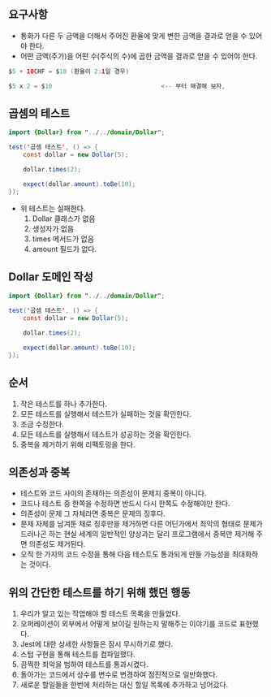## 요구사항

- 통화가 다른 두 금액을 더해서 주어진 환율에 맞게 변한 금액을 결과로 얻을 수 있어야 한다.
- 어떤 금액(주가)을 어떤 수(주식의 수)에 곱한 금액을 결과로 얻을 수 있어야 한다.

```java
$5 + 10CHF = $10 (환율이 2:1일 경우)

$5 x 2 = $10                              <-- 부터 해결해 보자,
```

## 곱셈의 테스트

```java
import {Dollar} from "../../domain/Dollar";

test('곱셈 테스트', () => {
    const dollar = new Dollar(5);

    dollar.times(2);

    expect(dollar.amount).toBe(10);
});
```

- 위 테스트는 실패한다.
    1. Dollar 클래스가 없음
    2. 생성자가 없음
    3. times 메서드가 없음
    4. amount 필드가 없다.

## Dollar 도메인 작성

```java
import {Dollar} from "../../domain/Dollar";

test('곱셈 테스트', () => {
    const dollar = new Dollar(5);

    dollar.times(2);

    expect(dollar.amount).toBe(10);
});
```

## 순서

1. 작은 테스트를 하나 추가한다.
2. 모든 테스트를 실행해서 테스트가 실패하는 것을 확인한다.
3. 조금 수정한다.
4. 모든 테스트를 실행해서 테스트가 성공하는 것을 확인한다.
5. 중복을 제거하기 위해 리팩토링을 한다.

## 의존성과 중복

- 테스트와 코드 사이의 존재하는 의존성이 문제지 중복이 아니다.
- 코드나 테스트 중 한쪽을 수정하면 반드시 다시 한쪽도 수정해야만 한다.
- 의존성이 문제 그 자체라면 중복은 문제의 징후다.
- 문제 자체를 남겨둔 채로 징후만을 제거하면 다른 어딘가에서 최악의 형태로 문제가 드러나곤 하는 현실 세계의 일반적인 양상과는 달리 프로그램에서 중복만 제거해 주면 의존성도 제거된다.
- 오직 한 가지의 코드 수정을 통해 다음 테스트도 통과되게 만들 가능성을 최대화하는 것이다.

## 위의 간단한 테스트를 하기 위해 했던 행동

1. 우리가 알고 있는 작업해야 할 테스트 목록을 만들었다.
2. 오퍼레이션이 외부에서 어떻게 보이길 원하는지 말해주는 이야기를 코드로 표현했다.
3. Jest에 대한 상세한 사항들은 잠시 무시하기로 했다.
4. 스텁 구현을 통해 테스트를 컴파일했다.
5. 끔찍한 죄악을 범하여 테스트를 통과시켰다.
6. 돌아가는 코드에서 상수를 변수로 변경하여 점진적으로 일반화했다.
7. 새로운 할일들을 한번에 처리하는 대신 할일 목록에 추가하고 넘어갔다.